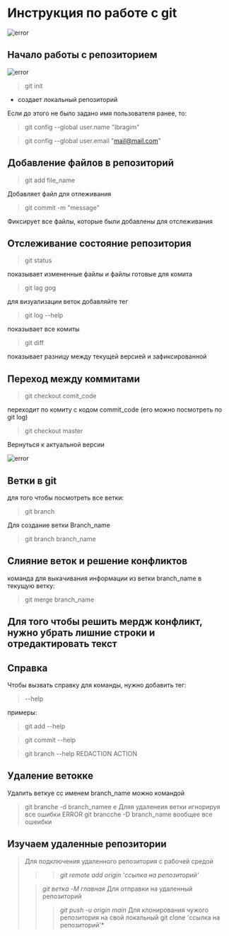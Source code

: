 # Инструкция по работе с git 

![error](картинкагит.png)


## Начало работы с репозиторием

![error](локальныйрепозиторий.png)
>git init

* создает локальный репозиторий

Если до этого не было задано имя пользователя ранее, то: 
> git config --global user.name "Ibragim"

> git config --global user.email "mail@mail.com"

## Добавление файлов в репозиторий 
>git add file_name

Добавляет файл для отлеживания

>git commit -m "message"

Фиксирует все файлы, которые были добавлены для отслеживания

## Отслеживание состояние репозитория
> git status

показывает измененные файлы и файлы готовые для комита
> git lag gog

для визуализации веток добавляйте тег
> git log --help

показывает все комиты
> git diff

показывает разницу между текущей версией и зафиксированной

## Переход между коммитами
>git checkout comit_code

переходит по комиту с кодом commit_code (его можно посмотреть по git log)

> git checkout master

Вернуться к актуальной версии

![error](билли.png)

## Ветки в git
для того чтобы посмотреть все ветки:
> git branch

Для создание ветки Branch_name
> git branch branch_name

## Слияние веток и решение конфликтов 

команда для выкачивания информации из ветки branch_name в текущую ветку: 
> git merge branch_name

## Для того чтобы решить мердж конфликт, нужно убрать лишние строки и отредактировать текст

## Справка
Чтобы вызвать справку для команды, нужно добавить тег: 
> --help

примеры:
 
>git add --help

>git commit --help

>git branch --help
REDACTION
ACTION

## Удаление ветоккe
Удалить веткуe сс именем branch_name можно командой
> git branche -d branch_namee
e
Дляя удаленeия ветки игнорируя все ошибки ERROR
> git brancche -D branch_name
вообщеe все ошeибки

##  Изучаем удаленные репозитории
> Для подключения удаленного репозитория с рабочей средой
> >>*git remote add origin 'ссылка на репозиторий'*
>
> >*git ветка -M главная*
> Для отправки на удаленный репозиторий
> >>*git push -u origin main*
> Для клонирования чужого репозитория на свой локальный
> >>git clone 'ссылка на репозиторий'*
